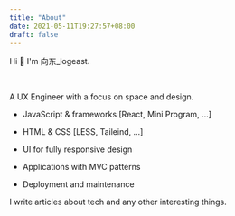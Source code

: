 ```yaml
---
title: "About"
date: 2021-05-11T19:27:57+08:00
draft: false
---
```


Hi 👋 I'm 向东_logeast.

<br />

A UX Engineer with a focus on space and design.

- JavaScript & frameworks [React, Mini Program, ...]

- HTML & CSS [LESS, Taileind, ...]

- UI for fully responsive design

- Applications with MVC patterns

- Deployment and maintenance

I write articles about tech and any other interesting things.